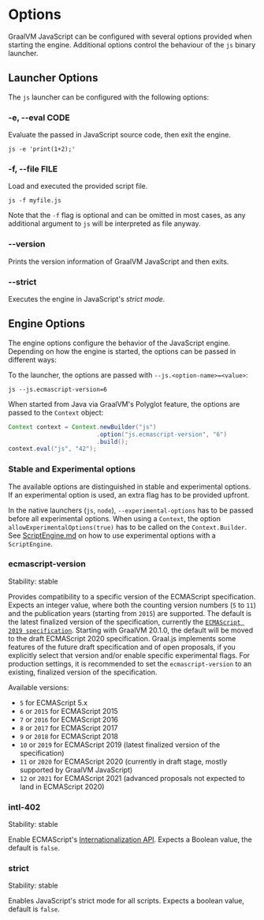# Options

GraalVM JavaScript can be configured with several options provided when starting the engine.
Additional options control the behaviour of the `js` binary launcher.

## Launcher Options

The `js` launcher can be configured with the following options:

### -e, --eval CODE 	

Evaluate the passed in JavaScript source code, then exit the engine.

```
js -e 'print(1+2);'
```

### -f, --file FILE

Load and executed the provided script file.

```
js -f myfile.js
```

Note that the `-f` flag is optional and can be omitted in most cases, as any additional argument to `js` will be interpreted as file anyway.

### --version

Prints the version information of GraalVM JavaScript and then exits.

### --strict

Executes the engine in JavaScript's _strict mode_.

## Engine Options

The engine options configure the behavior of the JavaScript engine.
Depending on how the engine is started, the options can be passed in different ways:

To the launcher, the options are passed with `--js.<option-name>=<value>`:

```
js --js.ecmascript-version=6
```

When started from Java via GraalVM's Polyglot feature, the options are passed to the `Context` object:

```java
Context context = Context.newBuilder("js")
                         .option("js.ecmascript-version", "6")
                         .build();
context.eval("js", "42");
```

### Stable and Experimental options

The available options are distinguished in stable and experimental options.
If an experimental option is used, an extra flag has to be provided upfront.

In the native launchers (`js`, `node`), `--experimental-options` has to be passed before all experimental options.
When using a `Context`, the option `allowExperimentalOptions(true)` has to be called on the `Context.Builder`.
See [ScriptEngine.md](ScriptEngine.md) on how to use experimental options with a `ScriptEngine`.

### ecmascript-version

Stability: stable

Provides compatibility to a specific version of the ECMAScript specification.
Expects an integer value, where both the counting version numbers (`5` to `11`) and the publication years (starting from `2015`) are supported.
The default is the latest finalized version of the specification, currently the [`ECMAScript 2019 specification`](http://www.ecma-international.org/ecma-262/10.0/index.html).
Starting with GraalVM 20.1.0, the default will be moved to the draft ECMAScript 2020 specification.
Graal.js implements some features of the future draft specification and of open proposals, if you explicitly select that version and/or enable specific experimental flags.
For production settings, it is recommended to set the `ecmascript-version` to an existing, finalized version of the specification.

Available versions:
* `5` for ECMAScript 5.x
* `6` or `2015` for ECMAScript 2015
* `7` or `2016` for ECMAScript 2016
* `8` or `2017` for ECMAScript 2017
* `9` or `2018` for ECMAScript 2018
* `10` or `2019` for ECMAScript 2019 (latest finalized version of the specification)
* `11` or `2020` for ECMAScript 2020 (currently in draft stage, mostly supported by GraalVM JavaScript)
* `12` or `2021` for ECMAScript 2021 (advanced proposals not expected to land in ECMAScript 2020)

### intl-402

Stability: stable

Enable ECMAScript's [Internationalization API](https://tc39.github.io/ecma402/).
Expects a Boolean value, the default is `false`.

### strict

Stability: stable

Enables JavaScript's strict mode for all scripts.
Expects a boolean value, default is `false`.
